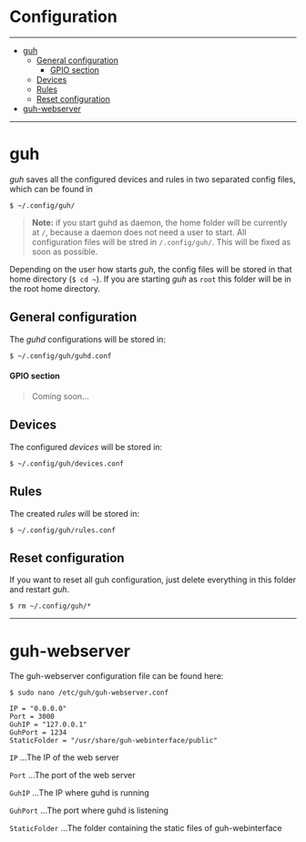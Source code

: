 # Configuration
--------------------------------------------
* [guh](https://github.com/guh/guh/wiki/Configuration#guh)
    * [General configuration](https://github.com/guh/guh/wiki/Configuration#guh#general-configuration)
        * [GPIO section](https://github.com/guh/guh/wiki/Configuration#guh#gpio-section)
    * [Devices](https://github.com/guh/guh/wiki/Configuration#guh#devices)
    * [Rules](https://github.com/guh/guh/wiki/Configuration#guh#rules)
    * [Reset configuration](https://github.com/guh/guh/wiki/Configuration#guh#reset-configuration)
* [guh-webserver](https://github.com/guh/guh/wiki/Configuration#guh-webserver) 

--------------------------------------------
# guh
*guh* saves all the configured devices and rules in two separated config files, which can be found in

    $ ~/.config/guh/

> **Note:** if you start guhd as daemon, the home folder will be currently at `/`, because a daemon does not need a user to start. All configuration files will be stred in `/.config/guh/`. This will be fixed as soon as possible.


Depending on the user how starts *guh*, the config files will be stored in that home directory (`$ cd ~`). If you are starting *guh* as `root` this folder will be in the root home directory. 

   
## General configuration

The *guhd* configurations will be stored in:

    $ ~/.config/guh/guhd.conf

#### GPIO section

> Coming soon...

## Devices
    
The configured *devices* will be stored in:

    $ ~/.config/guh/devices.conf

## Rules

The created *rules* will be stored in:

    $ ~/.config/guh/rules.conf

## Reset configuration

If you want to reset all guh configuration, just delete everything in this folder and restart *guh*.

    $ rm ~/.config/guh/*
    
--------------------------------------------
# guh-webserver
The guh-webserver configuration file can be found here:


    $ sudo nano /etc/guh/guh-webserver.conf

    IP = "0.0.0.0"
    Port = 3000
    GuhIP = "127.0.0.1"
    GuhPort = 1234
    StaticFolder = "/usr/share/guh-webinterface/public"

`IP`           ...The IP of the web server

`Port`         ...The port of the web server

`GuhIP`        ...The IP where guhd is running

`GuhPort`      ...The port where guhd is listening 

`StaticFolder` ...The folder containing the static files of guh-webinterface










